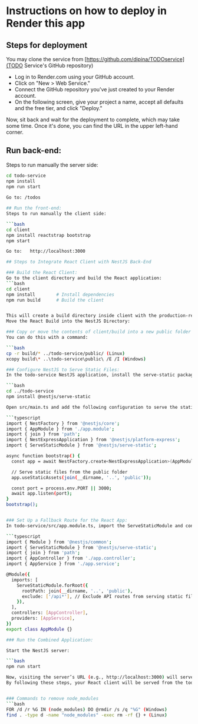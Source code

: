 # Instructions on how to deploy in Render this app

## Steps for deployment 

You may clone the service from [https://github.com/dipina/TODOservice](TODO Service's GitHub repository) 

* Log in to Render.com using your GitHub account.
* Click on "New > Web Service."
* Connect the GitHub repository you've just created to your Render account.
* On the following screen, give your project a name, accept all defaults and the free tier, and click "Deploy."

Now, sit back and wait for the deployment to complete, which may take some time. Once it's done, you can find the URL in the upper left-hand corner.

## Run back-end:
Steps to run manually the server side:

```bash
cd todo-service
npm install
npm run start
  
Go to: /todos

## Run the front-end:
Steps to run manually the client side:

```bash
cd client
npm install reactstrap bootstrap
npm start

Go to:   http://localhost:3000

## Steps to Integrate React Client with NestJS Back-End

### Build the React Client:
Go to the client directory and build the React application:
```bash
cd client
npm install        # Install dependencies
npm run build      # Build the client


This will create a build directory inside client with the production-ready static files.
Move the React Build into the NestJS Directory:

### Copy or move the contents of client/build into a new public folder within todo-service.
You can do this with a command:

```bash
cp -r build/* ../todo-service/public/ (Linux)
xcopy build\* ..\todo-service\public\ /E /I (Windows)

### Configure NestJS to Serve Static Files:
In the todo-service NestJS application, install the serve-static package if not already present:

```bash
cd ../todo-service
npm install @nestjs/serve-static

Open src/main.ts and add the following configuration to serve the static files:

```typescript
import { NestFactory } from '@nestjs/core';
import { AppModule } from './app.module';
import { join } from 'path';
import { NestExpressApplication } from '@nestjs/platform-express';
import { ServeStaticModule } from '@nestjs/serve-static';

async function bootstrap() {
  const app = await NestFactory.create<NestExpressApplication>(AppModule);

  // Serve static files from the public folder
  app.useStaticAssets(join(__dirname, '..', 'public'));

  const port = process.env.PORT || 3000;
  await app.listen(port);
}
bootstrap();


### Set Up a Fallback Route for the React App:
In todo-service/src/app.module.ts, import the ServeStaticModule and configure it to serve the React app:

```typescript
import { Module } from '@nestjs/common';
import { ServeStaticModule } from '@nestjs/serve-static';
import { join } from 'path';
import { AppController } from './app.controller';
import { AppService } from './app.service';

@Module({
  imports: [
    ServeStaticModule.forRoot({
      rootPath: join(__dirname, '..', 'public'),
      exclude: ['/api*'], // Exclude API routes from serving static files
    }),
  ],
  controllers: [AppController],
  providers: [AppService],
})
export class AppModule {}

### Run the Combined Application:

Start the NestJS server:

```bash
npm run start

Now, visiting the server’s URL (e.g., http://localhost:3000) will serve the React application, while API routes (like http://localhost:3000/api) will remain accessible for backend functions.
By following these steps, your React client will be served from the todo-service NestJS application, creating a unified deployment with the front-end and back-end under the same directory. ​


### Commands to remove node_modules
```bash
FOR /d /r %G IN (node_modules) DO @rmdir /s /q "%G" (Windows)
find . -type d -name "node_modules" -exec rm -rf {} + (Linux)
